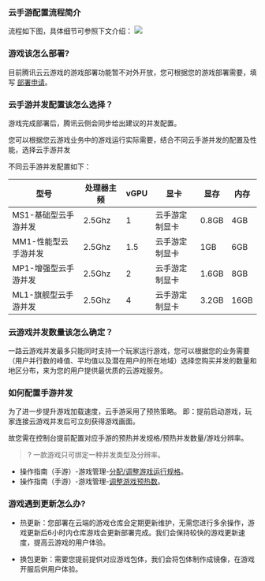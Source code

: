 ### 云手游配置流程简介

流程如下图，具体细节可参照下文介绍：
![](https://qcloudimg.tencent-cloud.cn/raw/c602bc7bb5e2c9979623a0d8513d80b6.png)


### 游戏该怎么部署?

目前腾讯云云游戏的游戏部署功能暂不对外开放，您可根据您的游戏部署需要，填写 [部署申请](https://cloud.tencent.com/apply/p/45xd0lxutsc)。



### 云手游并发配置该怎么选择？

游戏完成部署后，腾讯云侧会同步给出建议的并发配置。

您可以根据您云游戏业务中的游戏运行实际需要，结合不同云手游并发的配置及性能，选择云手游并发

不同云手游并发配置如下：

| 型号                 | 处理器主频 | vGPU | 显卡           | 显存  | 内存 |
| -------------------- | ---------- | ---- | -------------- | ----- | ---- |
| MS1-基础型云手游并发 | 2.5Ghz     | 1    | 云手游定制显卡 | 0.8GB | 4GB  |
| MM1-性能型云手游并发 | 2.5Ghz     | 1.5  | 云手游定制显卡 | 1GB   | 6GB  |
| MP1-增强型云手游并发 | 2.5Ghz     | 2    | 云手游定制显卡 | 1.6GB | 8GB  |
| ML1-旗舰型云手游并发 | 2.5Ghz     | 4    | 云手游定制显卡 | 3.2GB | 16GB |



### 云游戏并发数量该怎么确定？

一路云游戏并发最多只能同时支持一个玩家运行游戏，您可以根据您的业务需要（用户并行数的峰值、平均值以及潜在用户的所在地域）选择您购买并发的数量和地区分布，来为您的用户提供最优质的云游戏服务。



### 如何配置手游并发

为了进一步提升游戏加载速度，云手游采用了预热策略。
即：提前启动游戏，玩家连接云游戏并发后可立刻获得游戏画面。

故您需在控制台提前配置对应手游的预热并发规格/预热并发数量/游戏分辨率。

>? 一款游戏只可绑定一种并发类型及分辨率。

- 操作指南（手游）-游戏管理-[分配/调整游戏运行规格](https://cloud.tencent.com/document/product/1162/64897)。
- 操作指南（手游）-游戏管理-[调整游戏预热数](https://cloud.tencent.com/document/product/1162/64898)。



### 游戏遇到更新怎么办?

- 热更新：您部署在云端的游戏仓库会定期更新维护，无需您进行多余操作，游戏更新后6小时内仓库游戏会更新部署完成。我们会保持较快的游戏更新速度，提高云游戏的用户体验。

- 换包更新：需要您提前提供对应游戏包体，我们会将包体制作成镜像，在游戏开服后供用户体验。
